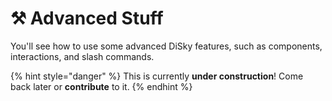 # ⚒ Advanced Stuff

You'll see how to use some advanced DiSky features, such as components, interactions, and slash commands.

{% hint style="danger" %}
This is currently **under construction**! Come back later or **contribute** to it.
{% endhint %}

